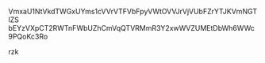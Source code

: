 VmxaU1NtVkdTWGxUYms1cVVrVTFVbFpyVWtOVVJrVjVUbFZrYTJKVmNGTlZS
bEYzVXpCT2RWTnFWbUZhCmVqQTVRMmR3Y2xwWVZUMEtDbWh6WWc9PQoKc3Ro

rzk
